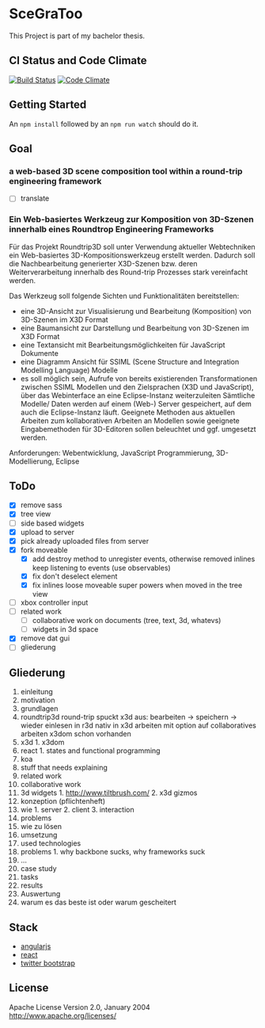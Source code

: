 # SceGraToo

This Project is part of my bachelor thesis.

## CI Status and Code Climate
[![Build Status](https://travis-ci.org/despairblue/scegratoo3.png?branch=master)](https://travis-ci.org/despairblue/scegratoo3) [![Code Climate](https://codeclimate.com/github/despairblue/scegratoo3.png)](https://codeclimate.com/github/despairblue/scegratoo3)

## Getting Started
An `npm install` followed by an `npm run watch` should do it.

## Goal

### a web-based 3D scene composition tool within a round-trip engineering framework
* [ ] translate

<!-- Build a web based 3D scene composition tool for the Project `Roundtrip3D` using current web technologies.
The Tool should provide following views and features -->
<!-- - A 3D View to visualize and edit 3D scenes in the X3DOM format -->
<!-- - A tree view to outline and edit 3D scenes in the X3DOM format -->
<!-- - A text view to edit JavaScript code -->
<!-- - A diagram view for SSIML (`Scene Structure and Integration Modelling Language`) models -->
<!-- - optional feature: launch transformation (transforming SSIML to X3DOM and JavaScript and the other way around) jobs on another machine running an eclipse instance -->

<!-- Requirements: model driven software engineering, web development, JavaScript programming, 3D modeling -->

### Ein Web-basiertes Werkzeug zur Komposition von 3D-Szenen innerhalb eines Roundtrop Engineering Frameworks
Für das Projekt Roundtrip3D soll unter Verwendung aktueller Webtechniken ein Web-basiertes 3D-Kompositionswerkzeug erstellt werden. Dadurch soll die Nachbearbeitung generierter X3D-Szenen bzw. deren Weiterverarbeitung innerhalb des Round-trip Prozesses stark vereinfacht werden.

Das Werkzeug soll folgende Sichten und Funktionalitäten bereitstellen:
  * eine 3D-Ansicht zur Visualisierung und Bearbeitung (Komposition) von 3D-Szenen im X3D Format
  * eine Baumansicht zur Darstellung und Bearbeitung von  3D-Szenen im X3D Format
  * eine Textansicht mit Bearbeitungsmöglichkeiten für JavaScript Dokumente
  * eine Diagramm Ansicht für SSIML (Scene Structure and Integration Modelling Language) Modelle
  * es soll möglich sein, Aufrufe von bereits existierenden Transformationen zwischen SSIML Modellen und den Zielsprachen (X3D und JavaScript), über das Webinterface an eine Eclipse-Instanz weiterzuleiten
Sämtliche Modelle/ Daten werden auf einem (Web-) Server gespeichert, auf dem auch die Eclipse-Instanz läuft. Geeignete Methoden aus aktuellen Arbeiten zum kollaborativen Arbeiten an Modellen sowie geeignete Eingabemethoden für 3D-Editoren sollen beleuchtet und ggf. umgesetzt werden.

Anforderungen: Webentwicklung, JavaScript Programmierung, 3D-Modellierung, Eclipse

## ToDo
- [x] remove sass
- [x] tree view
- [ ] side based widgets
- [x] upload to server
- [x] pick already uploaded files from server
- [x] fork moveable
  - [x] add destroy method to unregister events, otherwise removed inlines keep listening to events (use observables)
  - [x] fix don't deselect element
  - [x] fix inlines loose moveable super powers when moved in the tree view
- [ ] xbox controller input
- [ ] related work
  - [ ] collaborative work on documents (tree, text, 3d, whatevs)
  - [ ] widgets in 3d space
- [x] remove dat gui
- [ ] gliederung

## Gliederung

1. einleitung
  1. motivation
2. grundlagen
  1. roundtrip3d
    round-trip spuckt x3d aus: bearbeiten -> speichern -> wieder einlesen in r3d
    nativ in x3d arbeiten mit option auf collaboratives arbeiten
    x3dom schon vorhanden
  1. x3d
    1. x3dom
  2. react
    1. states and functional programming
  3. koa
  4. stuff that needs explaining
3. related work
  1. collaborative work
  2. 3d widgets
    1. http://www.tiltbrush.com/
    2. x3d gizmos
4. konzeption (pflichtenheft)
  1. wie
    1. server
    2. client
    3. interaction
  3. problems
  4. wie zu lösen
5. umsetzung
  1. used technologies
  1. problems
    1. why backbone sucks, why frameworks suck
  1. ...
6. case study
  1. tasks
  2. results
7. Auswertung
  2. warum es das beste ist oder warum gescheitert


## Stack
- [angularjs](http://angularjs.org/)
- [react]()
- [twitter bootstrap](http://getbootstrap.com/)

## License
Apache License
Version 2.0, January 2004
http://www.apache.org/licenses/
